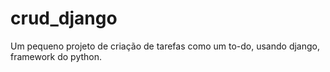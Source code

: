 # crud_django
Um pequeno projeto de criação de tarefas como um to-do, usando django, framework do python.
